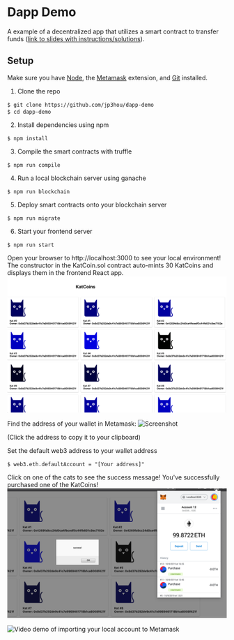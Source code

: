 # Dapp Demo
A example of a decentralized app that utilizes a smart contract to transfer funds ([link to slides with instructions/solutions](https://docs.google.com/presentation/d/1Yu9yTOsuy1EG4g5UoZKeoxxTpO3AbRJ8NOpTB8MxFbY/edit?usp=sharing)).

## Setup

Make sure you have [Node](https://nodejs.org), the [Metamask](https://metamask.io/) extension, and [Git](https://git-scm.com/book/en/v2/Getting-Started-Installing-Git) installed.

1. Clone the repo

```
$ git clone https://github.com/jp3hou/dapp-demo
$ cd dapp-demo
```

2. Install dependencies using npm

```
$ npm install
```

3. Compile the smart contracts with truffle

```
$ npm run compile
```

4. Run a local blockchain server using ganache

```
$ npm run blockchain
```

5. Deploy smart contracts onto your blockchain server

```
$ npm run migrate
```
6. Start your frontend server

```
$ npm run start
```

Open your browser to http://localhost:3000 to see your local environment!
The constructor in the KatCoin.sol contract auto-mints 30 KatCoins and displays them in the frontend React app.
![Screenshot](/screenshots/kats_home.png?raw=true)

Find the address of your wallet in Metamask:
![Screenshot](/screenshots/metamask.png?raw=true)

(Click the address to copy it to your clipboard)

Set the default web3 address to your wallet address

```
$ web3.eth.defaultAccount = "[Your address]"
```

Click on one of the cats to see the success message! You've successfully purchased one of the KatCoins!
![Screenshot](/screenshots/successful_purchase.png?raw=true)

![Video demo of importing your local account to Metamask](https://youtu.be/60M7Kq_mrFE)

